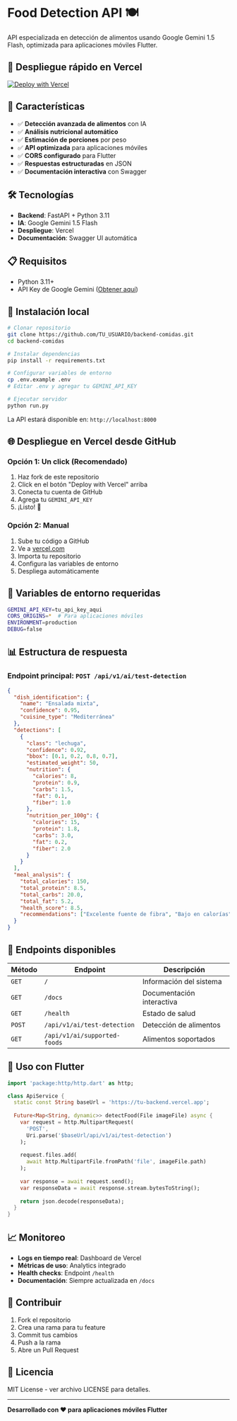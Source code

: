 # Food Detection API 🍽️

API especializada en detección de alimentos usando Google Gemini 1.5 Flash, optimizada para aplicaciones móviles Flutter.

## 🚀 Despliegue rápido en Vercel

[![Deploy with Vercel](https://vercel.com/button)](https://vercel.com/new/clone?repository-url=https://github.com/TU_USUARIO/backend-comidas&env=GEMINI_API_KEY&envDescription=API%20Key%20de%20Google%20Gemini%20requerida&envLink=https://makersuite.google.com/app/apikey)

## 📱 Características

- ✅ **Detección avanzada de alimentos** con IA
- ✅ **Análisis nutricional automático**
- ✅ **Estimación de porciones** por peso
- ✅ **API optimizada** para aplicaciones móviles
- ✅ **CORS configurado** para Flutter
- ✅ **Respuestas estructuradas** en JSON
- ✅ **Documentación interactiva** con Swagger

## 🛠️ Tecnologías

- **Backend**: FastAPI + Python 3.11
- **IA**: Google Gemini 1.5 Flash
- **Despliegue**: Vercel
- **Documentación**: Swagger UI automática

## 📋 Requisitos

- Python 3.11+
- API Key de Google Gemini ([Obtener aquí](https://makersuite.google.com/app/apikey))

## 🚀 Instalación local

```bash
# Clonar repositorio
git clone https://github.com/TU_USUARIO/backend-comidas.git
cd backend-comidas

# Instalar dependencias
pip install -r requirements.txt

# Configurar variables de entorno
cp .env.example .env
# Editar .env y agregar tu GEMINI_API_KEY

# Ejecutar servidor
python run.py
```

La API estará disponible en: `http://localhost:8000`

## 🌐 Despliegue en Vercel desde GitHub

### Opción 1: Un click (Recomendado)
1. Haz fork de este repositorio
2. Click en el botón "Deploy with Vercel" arriba
3. Conecta tu cuenta de GitHub
4. Agrega tu `GEMINI_API_KEY`
5. ¡Listo! 🎉

### Opción 2: Manual
1. Sube tu código a GitHub
2. Ve a [vercel.com](https://vercel.com)
3. Importa tu repositorio
4. Configura las variables de entorno
5. Despliega automáticamente

## 🔑 Variables de entorno requeridas

```bash
GEMINI_API_KEY=tu_api_key_aqui
CORS_ORIGINS=*  # Para aplicaciones móviles
ENVIRONMENT=production
DEBUG=false
```

## 📊 Estructura de respuesta

### Endpoint principal: `POST /api/v1/ai/test-detection`

```json
{
  "dish_identification": {
    "name": "Ensalada mixta",
    "confidence": 0.95,
    "cuisine_type": "Mediterránea"
  },
  "detections": [
    {
      "class": "lechuga",
      "confidence": 0.92,
      "bbox": [0.1, 0.2, 0.8, 0.7],
      "estimated_weight": 50,
      "nutrition": {
        "calories": 8,
        "protein": 0.9,
        "carbs": 1.5,
        "fat": 0.1,
        "fiber": 1.0
      },
      "nutrition_per_100g": {
        "calories": 15,
        "protein": 1.8,
        "carbs": 3.0,
        "fat": 0.2,
        "fiber": 2.0
      }
    }
  ],
  "meal_analysis": {
    "total_calories": 150,
    "total_protein": 8.5,
    "total_carbs": 20.0,
    "total_fat": 5.2,
    "health_score": 8.5,
    "recommendations": ["Excelente fuente de fibra", "Bajo en calorías"]
  }
}
```

## 🔗 Endpoints disponibles

| Método | Endpoint | Descripción |
|--------|----------|-------------|
| `GET` | `/` | Información del sistema |
| `GET` | `/docs` | Documentación interactiva |
| `GET` | `/health` | Estado de salud |
| `POST` | `/api/v1/ai/test-detection` | Detección de alimentos |
| `GET` | `/api/v1/ai/supported-foods` | Alimentos soportados |

## 📱 Uso con Flutter

```dart
import 'package:http/http.dart' as http;

class ApiService {
  static const String baseUrl = 'https://tu-backend.vercel.app';
  
  Future<Map<String, dynamic>> detectFood(File imageFile) async {
    var request = http.MultipartRequest(
      'POST', 
      Uri.parse('$baseUrl/api/v1/ai/test-detection')
    );
    
    request.files.add(
      await http.MultipartFile.fromPath('file', imageFile.path)
    );
    
    var response = await request.send();
    var responseData = await response.stream.bytesToString();
    
    return json.decode(responseData);
  }
}
```

## 📈 Monitoreo

- **Logs en tiempo real**: Dashboard de Vercel
- **Métricas de uso**: Analytics integrado
- **Health checks**: Endpoint `/health`
- **Documentación**: Siempre actualizada en `/docs`

## 🤝 Contribuir

1. Fork el repositorio
2. Crea una rama para tu feature
3. Commit tus cambios
4. Push a la rama
5. Abre un Pull Request

## 📄 Licencia

MIT License - ver archivo LICENSE para detalles.

---

**Desarrollado con ❤️ para aplicaciones móviles Flutter**